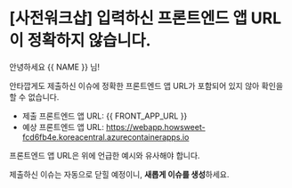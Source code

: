 # [사전워크샵] 입력하신 프론트엔드 앱 URL이 정확하지 않습니다.

안녕하세요 {{ NAME }} 님!

안타깝게도 제출하신 이슈에 정확한 프론트엔드 앱 URL가 포함되어 있지 않아 확인을 할 수 없습니다.

* 제출 프론트엔드 앱 URL: {{ FRONT_APP_URL }}
* 예상 프론트엔드 앱 URL: https://webapp.howsweet-fcd6fb4e.koreacentral.azurecontainerapps.io

프론트엔드 앱 URL은 위에 언급한 예시와 유사해야 합니다.

제출하신 이슈는 자동으로 닫힐 예정이니, **새롭게 이슈를 생성**하세요.